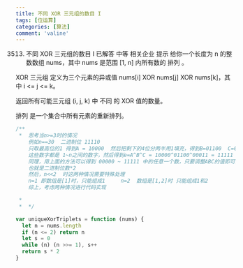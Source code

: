 ```yaml
---
title: 不同 XOR 三元组的数目 I
tags: [位运算]
categories: [算法]
comment: 'valine'
---
```


3513. 不同 XOR 三元组的数目 I
      已解答
      中等
      相关企业
      提示
      给你一个长度为 n 的整数数组 nums，其中 nums 是范围 [1, n] 内所有数的 排列 。

XOR 三元组 定义为三个元素的异或值 nums[i] XOR nums[j] XOR nums[k]，其中 i <= j <= k。

返回所有可能三元组 (i, j, k) 中 不同 的 XOR 值的数量。

排列 是一个集合中所有元素的重新排列。

```js
/**
 *  思考当n>=3时的情况
    例如n==30  二进制位 11110   
    只取最高位的1 得到A = 10000  然后把剩下的4位分两半用1填充，得到B=01100  C=00011
    这些数字都是 1~n之间的数字，然后得到e=A^B^C = 10000^01100^00011 = 11111  即得到了当前二进制位数下的最大数，
    同理，用上面的方法可以得到 00000 ~ 11111 中的任意一个数，只要调整ABC的值即可，所以得到的数字个数是5*2，
    也就是二进制位数*2
    然后，n<<2  时这两种情况需要特殊处理
    n=1 即数组是[1]时，只能组成1     n=2  数组是[1,2]时 只能组成1和2
    综上，考虑两种情况进行代码实现

 * 
 *  */

var uniqueXorTriplets = function (nums) {
  let n = nums.length
  if (n <= 2) return n
  let s = 0
  while (n) (n >>= 1), s++
  return s * 2
}
```
